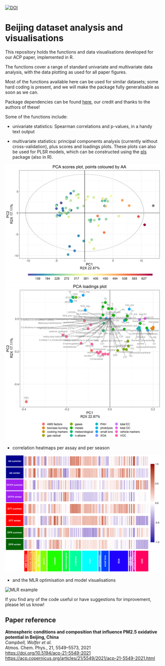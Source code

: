 [![DOI](https://zenodo.org/badge/4665696.svg)](https://zenodo.org/badge/latestdoi/4665696)

# Beijing dataset analysis and visualisations
This repository holds the functions and data visualisations developed for our ACP paper, implemented in R.  

The functions cover a range of standard univariate and multivariate data analysis, with the data plotting as used for all paper figures.

Most of the functions available here can be used for similar datasets; some hard coding is present, and we will make the package fully generalisable as soon as we can.

Package dependencies can be found [here](https://github.com/katewolfer/Beijing/blob/main/R/beijingPackages.R), our credit and thanks to the authors of these!

Some of the functions include:  
- univariate statistics: Spearman correlations and p-values, in a handy text output  
  
- multivariate statistics: principal components analysis (currently without cross-validation), plus scores and loadings plots. These plots can also be used for PLSR models, which can be constructed using the [pls](https://cran.r-project.org/web/packages/pls/index.html) package (also in R).  
  
![scores example](https://github.com/katewolfer/Beijing/blob/main/examples/PCA%20scores.png)  
![loadings example](https://github.com/katewolfer/Beijing/blob/main/examples/PCA%20loadings.png) 
  
- correlation heatmaps per assay and per season  
  
![heatmap example](https://github.com/katewolfer/Beijing/blob/main/examples/seasonal%20heatmap.png)  

- and the MLR optimisation and model visualisations

![MLR example](https://github.com/katewolfer/Beijing/blob/main/examples/vehicle%20AA%20winter%20linear%20regression%20MASS%2C%2028%20Sept%202020.png)
  
If you find any of the code useful or have suggestions for improvement, please let us know!  


## Paper reference
**Atmospheric conditions and composition that influence PM2.5 oxidative potential in Beijing, China**  
*Campbell, Wolfer et al.*  
Atmos. Chem. Phys., 21, 5549–5573, 2021  
https://doi.org/10.5194/acp-21-5549-2021  
https://acp.copernicus.org/articles/21/5549/2021/acp-21-5549-2021.html  

